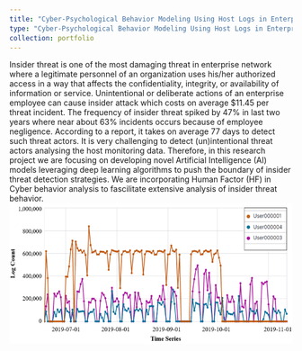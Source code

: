 ```yaml
---
title: "Cyber-Psychological Behavior Modeling Using Host Logs in Enterprise Network"
type: "Cyber-Psychological Behavior Modeling Using Host Logs in Enterprise Network"
collection: portfolio
---
```


Insider threat is one of the most damaging threat in enterprise network where a legitimate personnel of an organization uses his/her authorized access in a way that affects the confidentiality, integrity, or availability of information or service. Unintentional or deliberate actions of an enterprise employee can cause insider attack which costs on average $11.45 per threat incident. The frequency of insider threat spiked by 47% in last two years where near about 63% incidents occurs because of employee negligence. According to a report, it takes on average 77 days to detect such threat actors. It is very challenging to detect (un)intentional threat actors analysing the host monitoring data. Therefore, in this research project we are focusing on developing novel Artificial Intelligence (AI) models leveraging deep learning algorithms to push the boundary of insider threat detection strategies. We are incorporating Human Factor (HF) in Cyber behavior analysis to fascilitate extensive analysis of insider threat behavior. 
<img src='/images/log_trend.png' width = "550" height = "250">

